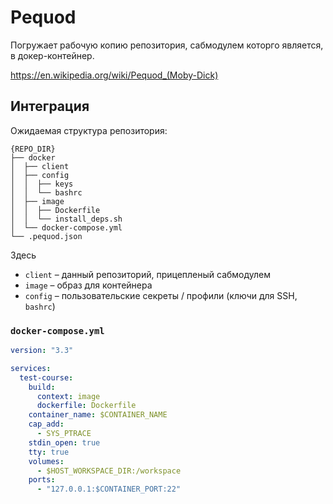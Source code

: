 # Pequod

Погружает рабочую копию репозитория, сабмодулем которго является, в докер-контейнер.

https://en.wikipedia.org/wiki/Pequod_(Moby-Dick)

## Интеграция

Ожидаемая структура репозитория:

```
{REPO_DIR}
├── docker
│  ├── client
│  ├── config
│  │  ├── keys
│  │  └── bashrc
│  ├── image
│  │  ├── Dockerfile
│  │  └── install_deps.sh
│  └── docker-compose.yml
└── .pequod.json
```

Здесь
- `client` – данный репозиторий, прицепленый сабмодулем
- `image` – образ для контейнера
- `config` – пользовательские секреты / профили (ключи для SSH, `bashrc`)

### `docker-compose.yml`

```yaml
version: "3.3"

services:
  test-course:
    build:
      context: image
      dockerfile: Dockerfile
    container_name: $CONTAINER_NAME
    cap_add:
      - SYS_PTRACE
    stdin_open: true
    tty: true
    volumes:
      - $HOST_WORKSPACE_DIR:/workspace
    ports:
      - "127.0.0.1:$CONTAINER_PORT:22"
```

